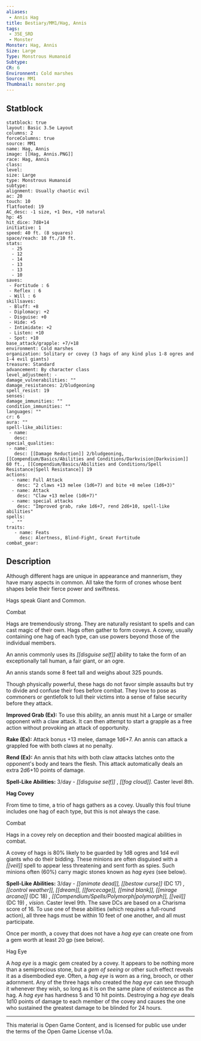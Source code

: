 ```yaml
---
aliases:
 - Annis Hag
title: Bestiary/MM1/Hag, Annis
tags: 
 - 35E_SRD
 - Monster
Monster: Hag, Annis
Size: Large
Type: Monstrous Humanoid
Subtype: 
CR: 6
Environnent: Cold marshes
Source: MM1
Thumbnail: monster.png
---
```


## Statblock

```statblock
statblock: true
layout: Basic 3.5e Layout
columns: 2
forceColumns: true
source: MM1 
name: Hag, Annis
image: [[Hag, Annis.PNG]]
race: Hag, Annis
class: 
level: 
size: Large
type: Monstrous Humanoid
subtype: 
alignment: Usually chaotic evil
ac: 20
touch: 10
flatfooted: 19
AC_desc: -1 size, +1 Dex, +10 natural
hp: 45
hit_dice: 7d8+14
initiative: 1
speed: 40 ft. (8 squares)
space/reach: 10 ft./10 ft.
stats:
  - 25
  - 12
  - 14
  - 13
  - 13
  - 10
saves:
 - Fortitude : 6
 - Reflex : 6
 - Will : 6
skillsaves:
 - Bluff: +8
 - Diplomacy: +2
 - Disguise: +0
 - Hide: +5
 - Intimidate: +2
 - Listen: +10
 - Spot: +10
base_attack/grapple: +7/+18
environment: Cold marshes
organization: Solitary or covey (3 hags of any kind plus 1-8 ogres and 1-4 evil giants)
treasure: Standard
advancement: By character class
level_adjustment: -
damage_vulnerabilities: ""
damage_resistances: 2/bludgeoning
spell_resist: 19
senses: 
damage_immunities: ""
condition_immunities: ""
languages: ""
cr: 6
aura: ""
spell-like_abilities:
 - name: 
   desc: 
special_qualities:
 - name:
   desc: [[Damage Reduction]] 2/bludgeoning, [[Compendium/Basics/Abilities and Conditions/Darkvision|Darkvision]] 60 ft., [[Compendium/Basics/Abilities and Conditions/Spell Resistance|Spell Resistance]] 19
actions:
  - name: Full Attack
    desc: "2 claws +13 melee (1d6+7) and bite +8 melee (1d6+3)"
  - name: Attack
    desc: "Claw +13 melee (1d6+7)"
  - name: special attacks
    desc: "Improved grab, rake 1d6+7, rend 2d6+10, spell-like abilities"
spells:
  - ""
traits:
   - name: Feats
     desc: Alertness, Blind-Fight, Great Fortitude
combat_gear:  
```

## Description



Although different hags are unique in appearance and mannerism, they have many aspects in common. All take the form of crones whose bent shapes belie their fierce power and swiftness.

Hags speak Giant and Common.

Combat

Hags are tremendously strong. They are naturally resistant to spells and can cast magic of their own. Hags often gather to form coveys. A covey, usually containing one hag of each type, can use powers beyond those of the individual members.

An annis commonly uses its *[[disguise self]]* ability to take the form of an exceptionally tall human, a fair giant, or an ogre.

An annis stands some 8 feet tall and weighs about 325 pounds.

Though physically powerful, these hags do not favor simple assaults but try to divide and confuse their foes before combat. They love to pose as commoners or gentlefolk to lull their victims into a sense of false security before they attack.


**Improved Grab (Ex):** To use this ability, an annis must hit a Large or smaller opponent with a claw attack. It can then attempt to start a grapple as a free action without provoking an attack of opportunity.


**Rake (Ex):** Attack bonus +13 melee, damage 1d6+7. An annis can attack a grappled foe with both claws at no penalty.


**Rend (Ex):** An annis that hits with both claw attacks latches onto the opponent's body and tears the flesh. This attack automatically deals an extra 2d6+10 points of damage.


**Spell-Like Abilities:** 3/day - *[[disguise self]]* , *[[fog cloud]].* Caster level 8th.


**Hag Covey**


From time to time, a trio of hags gathers as a covey. Usually this foul triune includes one hag of each type, but this is not always the case.

Combat

Hags in a covey rely on deception and their boosted magical abilities in combat.

A covey of hags is 80% likely to be guarded by 1d8 ogres and 1d4 evil giants who do their bidding. These minions are often disguised with a *[[veil]]* spell to appear less threatening and sent forth as spies. Such minions often (60%) carry magic stones known as *hag eyes* (see below).


**Spell-Like Abilities:** 3/day - *[[animate dead]], [[bestow curse]]* (DC 17) *, [[control weather]], [[dream]], [[forcecage]], [[mind blank]], [[mirage arcana]]* (DC 18) *, [[Compendium/Spells/Polymorph|polymorph]], [[veil]]* (DC 19) *, vision.* Caster level 9th. The save DCs are based on a Charisma score of 16. To use one of these abilities (which requires a full-round action), all three hags must be within 10 feet of one another, and all must participate.

Once per month, a covey that does not have a *hag eye* can create one from a gem worth at least 20 gp (see below).

Hag Eye

A *hag eye* is a magic gem created by a covey. It appears to be nothing more than a semiprecious stone, but a *gem of seeing* or other such effect reveals it as a disembodied eye. Often, a *hag eye* is worn as a ring, brooch, or other adornment. Any of the three hags who created the *hag eye* can see through it whenever they wish, so long as it is on the same plane of existence as the hag. A *hag eye* has hardness 5 and 10 hit points. Destroying a *hag eye* deals 1d10 points of damage to each member of the covey and causes the one who sustained the greatest damage to be blinded for 24 hours.

---

This material is Open Game Content, and is licensed for public use under the terms of the Open Game License v1.0a.
